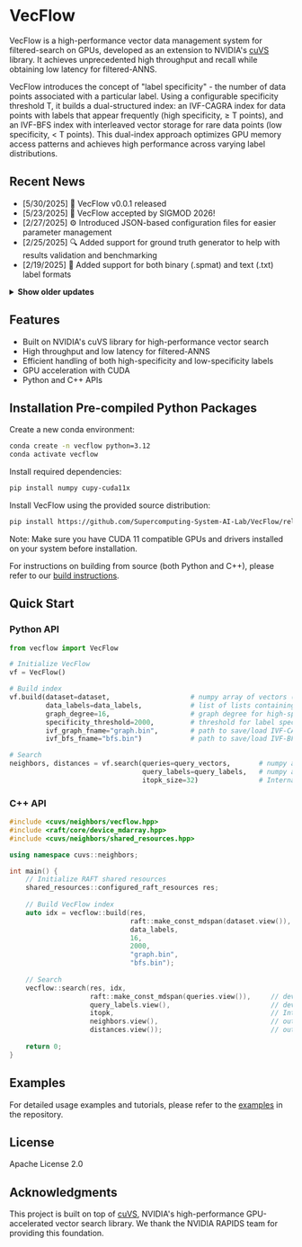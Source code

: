# VecFlow

VecFlow is a high-performance vector data management system for filtered-search on GPUs, developed as an extension to NVIDIA's [cuVS](https://github.com/rapidsai/cuvs) library. It achieves unprecedented high throughput and recall while obtaining low latency for filtered-ANNS.

VecFlow introduces the concept of "label specificity" - the number of data points associated with a particular label. Using a configurable specificity threshold T, it builds a dual-structured index: an IVF-CAGRA index for data points with labels that appear frequently (high specificity, ≥ T points), and an IVF-BFS index with interleaved vector storage for rare data points (low specificity, < T points). This dual-index approach optimizes GPU memory access patterns and achieves high performance across varying label distributions.

## Recent News
* [5/30/2025] 🚀 VecFlow v0.0.1 released
* [5/23/2025] 🎉 VecFlow accepted by SIGMOD 2026! 
* [2/27/2025] ⚙️ Introduced JSON-based configuration files for easier parameter management
* [2/25/2025] 🔍 Added support for ground truth generator to help with results validation and benchmarking
* [2/19/2025] 🎉 Added support for both binary (.spmat) and text (.txt) label formats

<details>
<summary><strong>Show older updates</strong></summary>

</details>


## Features

- Built on NVIDIA's cuVS library for high-performance vector search
- High throughput and low latency for filtered-ANNS
- Efficient handling of both high-specificity and low-specificity labels
- GPU acceleration with CUDA
- Python and C++ APIs

## Installation Pre-compiled Python Packages 

Create a new conda environment:

```bash
conda create -n vecflow python=3.12
conda activate vecflow
```

Install required dependencies:

```bash
pip install numpy cupy-cuda11x
```

Install VecFlow using the provided source distribution:

```bash
pip install https://github.com/Supercomputing-System-AI-Lab/VecFlow/releases/download/0.0.1/vecflow-0.0.1.tar.gz
```

Note: Make sure you have CUDA 11 compatible GPUs and drivers installed on your system before installation.

For instructions on building from source (both Python and C++), please refer to our [build instructions](examples/README.md#building-from-source).

## Quick Start

### Python API

```python
from vecflow import VecFlow 

# Initialize VecFlow
vf = VecFlow()

# Build index
vf.build(dataset=dataset,                    # numpy array of vectors (n_vectors x dim)
         data_labels=data_labels,            # list of lists containing labels for each vector
         graph_degree=16,                    # graph degree for high-specificity data
         specificity_threshold=2000,         # threshold for label specificity
         ivf_graph_fname="graph.bin",        # path to save/load IVF-CAGRA graph
         ivf_bfs_fname="bfs.bin")            # path to save/load IVF-BFS index

# Search
neighbors, distances = vf.search(queries=query_vectors,       # numpy array of query vectors
                                 query_labels=query_labels,   # numpy array of query labels
                                 itopk_size=32)               # Internal topk size for search (higher values increase accuracy but reduce throughput)
```

### C++ API

```cpp
#include <cuvs/neighbors/vecflow.hpp>
#include <raft/core/device_mdarray.hpp>
#include <cuvs/neighbors/shared_resources.hpp>

using namespace cuvs::neighbors;

int main() {
    // Initialize RAFT shared resources
    shared_resources::configured_raft_resources res;
    
    // Build VecFlow index
    auto idx = vecflow::build(res,
                              raft::make_const_mdspan(dataset.view()),  // device matrix of vectors
                              data_labels,                              // vector of label lists
                              16,                                       // graph degree
                              2000,                                     // specificity threshold
                              "graph.bin",                              // IVF-CAGRA graph file
                              "bfs.bin");                               // IVF-BFS index file
    
    // Search
    vecflow::search(res, idx,
                    raft::make_const_mdspan(queries.view()),     // device matrix of queries
                    query_labels.view(),                         // device vector of labels
                    itopk,                                       // Internal topk size for search (higher values increase accuracy but reduce throughput)
                    neighbors.view(),                            // output device matrix for neighbors
                    distances.view());                           // output device matrix for distances
    
    return 0;
}
```

## Examples

For detailed usage examples and tutorials, please refer to the [examples](examples/README.md) in the repository.

## License

Apache License 2.0

## Acknowledgments

This project is built on top of [cuVS](https://github.com/rapidsai/cuvs), NVIDIA's high-performance GPU-accelerated vector search library. We thank the NVIDIA RAPIDS team for providing this foundation.
